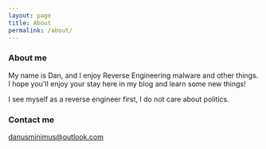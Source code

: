 ```yaml
---
layout: page
title: About
permalink: /about/
---
```


### About me

My name is Dan, and I enjoy Reverse Engineering malware and other things. I hope you'll enjoy your stay here in my blog and learn some new things! 

I see myself as a reverse engineer first, I do not care about politics.

### Contact me

[danusminimus@outlook.com](mailto:danusminimus@outlook.com)
